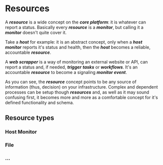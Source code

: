 # Resources

A _**resource**_ is a wide concept on the _**core platform**_: it is whatever can report a status. Basically every _**resource**_ is a _**monitor**_, but calling it a _**monitor**_ doesn't quite cover it.

Take a _**host**_ for example: it is an abstract concept, only when a _**host monitor**_ reports it's status and health, then the _**host**_ becomes a reliable, accountable _**resource**_.

A _**web scrapper**_ is a way of monitoring an external website or API, can report a status and, if needed, _**trigger**_ _**tasks**_ or _**workflows**_. It's an accountable _**resource**_ to become a signaling _**monitor event**_.

As you can see, the _**resource**_ concept points to be any source of information \(thus, decision\) on your infrastructure. Complex and dependent processes can be setup though _**resources**_ and, as well as it may sound confusing first, it becomes more and more as a comfortable concept for it's defined functionality and schema.

## Resource types

### Host Monitor

### File

### ...

